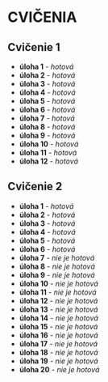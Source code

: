 # CVIČENIA

## Cvičenie 1
- **úloha 1** - *hotová*
- **úloha 2** - *hotová*
- **úloha 3** - *hotová*
- **úloha 4** - *hotová*
- **úloha 5** - *hotová*
- **úloha 6** - *hotová*
- **úloha 7** - *hotová*
- **úloha 8** - *hotová*
- **úloha 9** - *hotová*
- **úloha 10** - *hotová*
- **úloha 11** - *hotová*
- **úloha 12** - *hotová*
## Cvičenie 2
- **úloha 1** - *hotová*
- **úloha 2** - *hotová*
- **úloha 3** - *hotová*
- **úloha 4** - *hotová*
- **úloha 5** - *hotová*
- **úloha 6** - *hotová*
- **úloha 7** - *nie je hotová*
- **úloha 8** - *nie je hotová*
- **úloha 9** - *nie je hotová*
- **úloha 10** - *nie je hotová*
- **úloha 11** - *nie je hotová*
- **úloha 12** - *nie je hotová*
- **úloha 13** - *nie je hotová*
- **úloha 14** - *nie je hotová*
- **úloha 15** - *nie je hotová*
- **úloha 16** - *nie je hotová*
- **úloha 17** - *nie je hotová*
- **úloha 18** - *nie je hotová*
- **úloha 19** - *nie je hotová*
- **úloha 20** - *nie je hotová*